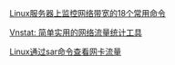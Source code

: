 
[Linux服务器上监控网络带宽的18个常用命令](http://os.51cto.com/art/201404/435279.htm)


[Vnstat: 简单实用的网络流量统计工具](http://wowubuntu.com/vnstat.html)


[ Linux通过sar命令查看网卡流量](http://blog.csdn.net/wzx19840423/article/details/50854360)